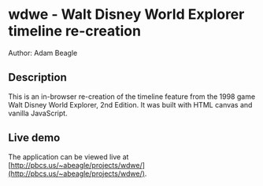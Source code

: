 # wdwe - Walt Disney World Explorer timeline re-creation

Author: Adam Beagle

## Description

This is an in-browser re-creation of the timeline feature from the 1998 game Walt Disney World Explorer, 2nd Edition. It was built with HTML canvas and vanilla JavaScript.

## Live demo

The application can be viewed live at [http://pbcs.us/~abeagle/projects/wdwe/](http://pbcs.us/~abeagle/projects/wdwe/).
